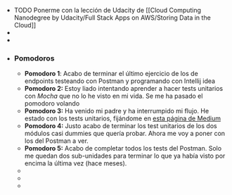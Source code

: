 - TODO Ponerme con la lección de Udacity de [[Cloud Computing Nanodegree by Udacity/Full Stack Apps on AWS/Storing Data in the Cloud]]
-
-
- ### Pomodoros
	- **Pomodoro 1**: Acabo de terminar el último ejercicio de los de endpoints testeando con Postman y programando con Intellij idea
	- **Pomodoro 2:** Estoy liado intentando aprender a hacer tests unitarios con *Mocha* que no lo he visto en mi vida. Se me ha pasado el pomodoro volando
	- **Pomodoro 3:** Ha venido mi padre y ha interrumpido mi flujo. He estado con los tests unitarios, fijándome en [esta página de Medium](https://medium.com/critigenopensource/mocha-unit-testing-pattern-test-suite-setup-code-for-file-separated-test-e339a550dbf6)
	- **Pomodoro 4:** Justo acabo de terminar los test unitarios de los dos módulos casi dummies que quería probar. Ahora me voy a poner con los del Postman a ver.
	- **Pomodoro 5:** Acabo de completar todos los tests del Postman. Solo me quedan dos sub-unidades para terminar lo que ya había visto por encima la última vez (hace meses).
	-
	-
	-